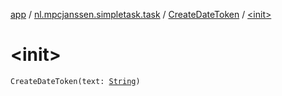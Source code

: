 [app](../../index.md) / [nl.mpcjanssen.simpletask.task](../index.md) / [CreateDateToken](index.md) / [&lt;init&gt;](.)

# &lt;init&gt;

`CreateDateToken(text: `[`String`](https://kotlinlang.org/api/latest/jvm/stdlib/kotlin/-string/index.html)`)`